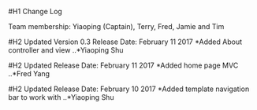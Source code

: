 #H1 Change Log

Team membership: Yiaoping (Captain), Terry, Fred, Jamie and Tim


#H2 Updated Version 0.3
Release Date: February 11 2017
*Added About controller and view
..*Yiaoping Shu

#H2 Updated
Release Date: February 11 2017
*Added home page MVC
..*Fred Yang

#H2 Updated
Release Date: February 10 2017
*Added template navigation bar to work with
..*Yiaoping Shu
